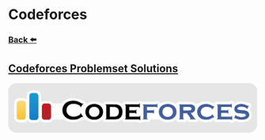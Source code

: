
# Codeforces
### [Back ⬅️](../README.md)

## [Codeforces Problemset Solutions](Problemset/README.md)

![Codeforces](Codeforces.png)